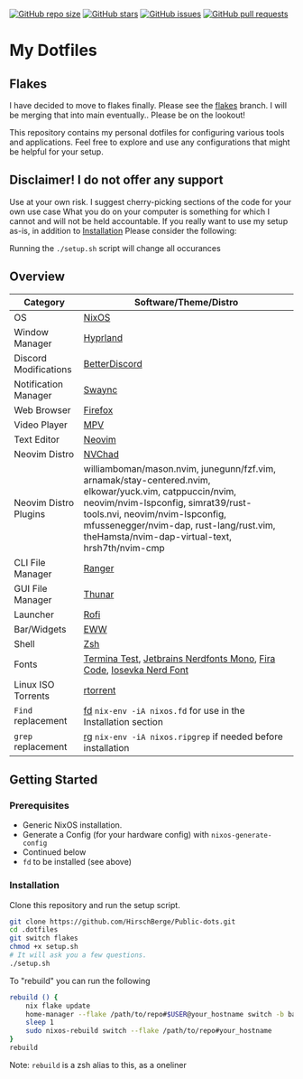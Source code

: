 [![GitHub repo size](https://img.shields.io/github/repo-size/HirschBerge/Public-dots.svg)](https://github.com/HirschBerge/Public-dots) [![GitHub stars](https://img.shields.io/github/stars/HirschBerge/Public-dots
)](https://github.com/HirschBerge/Public-dots/stargazers) [![GitHub issues](https://img.shields.io/github/issues/HirschBerge/Public-dots.svg)](https://github.com/HirschBerge/Public-dots/issues) [![GitHub pull requests](https://img.shields.io/github/issues-pr/HirschBerge/Public-dots.svg)](https://github.com/HirschBerge/Public-dots/pulls)

# My Dotfiles

## Flakes
I have decided to move to flakes finally. Please see the [flakes](../../tree/flakes) branch. I will be merging that into main eventually.. Please be on the lookout!

This repository contains my personal dotfiles for configuring various tools and applications. Feel free to explore and use any configurations that might be helpful for your setup.

## Disclaimer! I do not offer any support

Use at your own risk. I suggest cherry-picking sections of the code for your own use case What you do on your computer is something for which I cannot and will not be held accountable. If you really want to use my setup as-is, in addition to [Installation](https://github.com/HirschBerge/Public-dots#installation)
Please consider the following:

Running the `./setup.sh` script will change all occurances 

## Overview

| Category                  | Software/Theme/Distro                                                                                             |
|---------------------------|---------------------------------------------------------------------------------------------------------------------|
| OS                        | [NixOS](https://nixos.org/)                                                                                       |
| Window Manager            | [Hyprland](https://hyprland.org/)                                                                                 |
| Discord Modifications     | [BetterDiscord](https://betterdiscord.app/)                                                                       |
| Notification Manager      | [Swaync](https://github.com/ErikReider/SwayNotificationCenter)                                                    |
| Web Browser               | [Firefox](https://www.mozilla.org/en-US/firefox/new/)                                                             |
| Video Player              | [MPV](https://mpv.io/)                                                                                           |
| Text Editor               | [Neovim](https://neovim.io/)                                                                                     |
| Neovim Distro             | [NVChad](https://nvchad.com/)                                                                                   |
| Neovim Distro Plugins     | williamboman/mason.nvim, junegunn/fzf.vim, arnamak/stay-centered.nvim, elkowar/yuck.vim, catppuccin/nvim, neovim/nvim-lspconfig, simrat39/rust-tools.nvi, neovim/nvim-lspconfig, mfussenegger/nvim-dap, rust-lang/rust.vim, theHamsta/nvim-dap-virtual-text, hrsh7th/nvim-cmp |
| CLI File Manager          | [Ranger](https://github.com/ranger/ranger)                                                                       |
| GUI File Manager          | [Thunar](https://docs.xfce.org/xfce/thunar/start)                                                                |
| Launcher                  | [Rofi](https://github.com/davatorium/rofi)                                                                       |
| Bar/Widgets               | [EWW](https://github.com/elkowar/eww)                                                                            |
| Shell                     | [Zsh](https://www.zsh.org/)                                                                                      |
| Fonts                     | [Termina Test](https://www.cufonfonts.com/font/termina-test), [Jetbrains Nerdfonts Mono](https://github.com/ryanoasis/nerd-fonts/releases/download/v3.1.1/JetBrainsMono.zip), [Fira Code](https://github.com/ryanoasis/nerd-fonts/releases/download/v3.1.1/FiraCode.zip), [Iosevka Nerd Font](https://github.com/ryanoasis/nerd-fonts/releases/download/v3.1.1/Iosevka.zip) |
| Linux ISO Torrents        | [rtorrent](https://github.com/rakshasa/rtorrent)                                                                |
| `Find` replacement        | [fd](https://github.com/sharkdp/fd) `nix-env -iA nixos.fd` for use in the Installation section                  |
| `grep` replacement        | [rg](https://github.com/BurntSushi/ripgrep) `nix-env -iA nixos.ripgrep` if needed before installation           |

## Getting Started

### Prerequisites
 
- Generic NixOS installation.
- Generate a Config (for your hardware config) with `nixos-generate-config`
- Continued below
- `fd` to be installed (see above)

### Installation

Clone this repository and run the setup script.

```bash
git clone https://github.com/HirschBerge/Public-dots.git
cd .dotfiles
git switch flakes
chmod +x setup.sh
# It will ask you a few questions. 
./setup.sh
```

To "rebuild" you can run the following

```bash
rebuild () {
    nix flake update
    home-manager --flake /path/to/repo#$USER@your_hostname switch -b backup
    sleep 1
    sudo nixos-rebuild switch --flake /path/to/repo#your_hostname
}
rebuild
```

Note: `rebuild` is a zsh alias to this, as a oneliner

